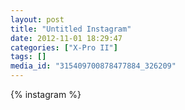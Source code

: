 ```yaml
---
layout: post
title: "Untitled Instagram"
date: 2012-11-01 18:29:47
categories: ["X-Pro II"]
tags: []
media_id: "315409700878477884_326209"
---
```


{% instagram %}
